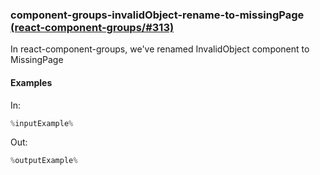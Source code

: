 ### component-groups-invalidObject-rename-to-missingPage [(react-component-groups/#313)](https://github.com/patternfly/react-component-groups/pull/313)

In react-component-groups, we've renamed InvalidObject component to MissingPage

#### Examples

In:

```jsx
%inputExample%
```

Out:

```jsx
%outputExample%
```

